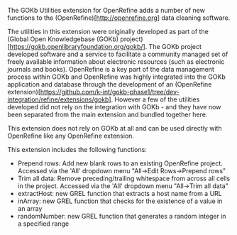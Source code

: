 The GOKb Utilities extension for OpenRefine adds a number of new functions to the (OpenRefine)[http://openrefine.org] data cleaning software.

The utilities in this extension were originally developed as part of the (Global Open Knowledgebase (GOKb) project)[https://gokb.openlibraryfoundation.org/gokb/]. The GOKb project developed software and a service to facilitate a community managed set of freely available information about electronic resources (such as electronic journals and books). OpenRefine is a key part of the data management process within GOKb and OpenRefine was highly integrated into the GOKb application and database through the development of an (OpenRefine extension)[https://github.com/k-int/gokb-phase1/tree/dev-integration/refine/extensions/gokb]. However a few of the utilities developed did not rely on the integration with GOKb - and they have now been separated from the main extension and bundled together here.

This extension does not rely on GOKb at all and can be used directly with OpenRefine like any OpenRefine extension.

This extension includes the following functions:

- Prepend rows: Add new blank rows to an existing OpenRefine project. Accessed via the 'All' dropdown menu "All->Edit Rows->Prepend rows"
- Trim all data: Remove preceding/trailing whitespace from across all cells in the project. Accessed via the 'All' dropdown menu "All->Trim all data"
- extractHost: new GREL function that extracts a host name from a URL
- inArray: new GREL function that checks for the existence of a value in an array
- randomNumber: new GREL function that generates a random integer in a specified range